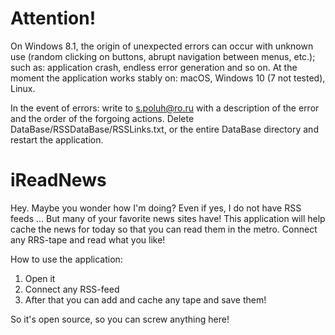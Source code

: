 # Attention! 

On Windows 8.1, the origin of unexpected errors can occur with unknown use (random clicking on buttons, abrupt navigation between menus, etc.); such as: application crash, endless error generation and so on. At the moment the application works stably on: macOS, Windows 10 (7 not tested), Linux.

In the event of errors: write to s.poluh@ro.ru with a description of the error and the order of the forgoing actions. Delete DataBase/RSSDataBase/RSSLinks.txt, or the entire DataBase directory and restart the application.


# iReadNews

Hey. Maybe you wonder how I'm doing? Even if yes, I do not have RSS feeds ...
But many of your favorite news sites have! This application will help cache the news 
for today so that you can read them in the metro. Connect any RRS-tape and read what you like!

How to use the application:
1. Open it
2. Connect any RSS-feed
3. After that you can add and cache any tape and save them!

So it's open source, so you can screw anything here!
